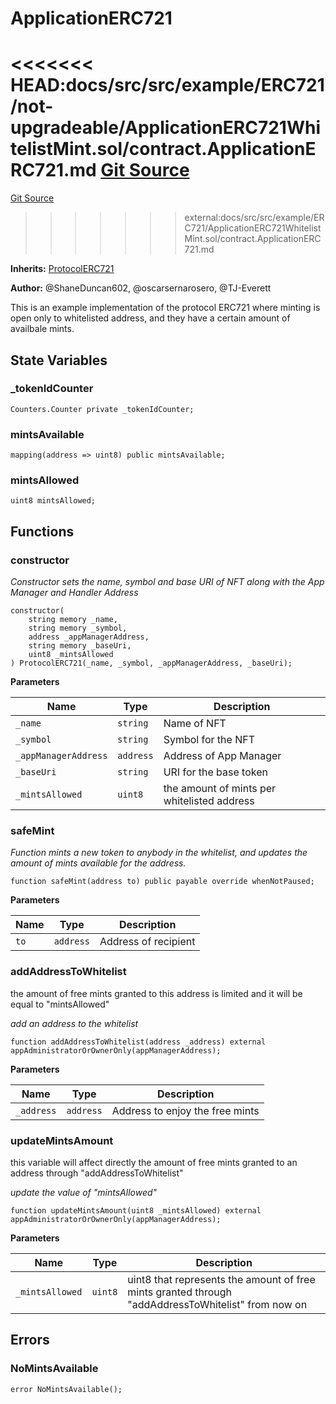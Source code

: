 # ApplicationERC721
<<<<<<< HEAD:docs/src/src/example/ERC721/not-upgradeable/ApplicationERC721WhitelistMint.sol/contract.ApplicationERC721.md
[Git Source](https://github.com/thrackle-io/tron/blob/c915f21b8dd526456aab7e2f9388d412d287d507/src/example/ERC721/not-upgradeable/ApplicationERC721WhitelistMint.sol)
=======
[Git Source](https://github.com/thrackle-io/tron/blob/81964a0e15d7593cfe172486fd6691a89432c332/src/example/ERC721/ApplicationERC721WhitelistMint.sol)
>>>>>>> external:docs/src/src/example/ERC721/ApplicationERC721WhitelistMint.sol/contract.ApplicationERC721.md

**Inherits:**
[ProtocolERC721](/src/token/ERC721/ProtocolERC721.sol/contract.ProtocolERC721.md)

**Author:**
@ShaneDuncan602, @oscarsernarosero, @TJ-Everett

This is an example implementation of the protocol ERC721 where minting is open only to whitelisted address,
and they have a certain amount of availbale mints.


## State Variables
### _tokenIdCounter

```solidity
Counters.Counter private _tokenIdCounter;
```


### mintsAvailable

```solidity
mapping(address => uint8) public mintsAvailable;
```


### mintsAllowed

```solidity
uint8 mintsAllowed;
```


## Functions
### constructor

*Constructor sets the name, symbol and base URI of NFT along with the App Manager and Handler Address*


```solidity
constructor(
    string memory _name,
    string memory _symbol,
    address _appManagerAddress,
    string memory _baseUri,
    uint8 _mintsAllowed
) ProtocolERC721(_name, _symbol, _appManagerAddress, _baseUri);
```
**Parameters**

|Name|Type|Description|
|----|----|-----------|
|`_name`|`string`|Name of NFT|
|`_symbol`|`string`|Symbol for the NFT|
|`_appManagerAddress`|`address`|Address of App Manager|
|`_baseUri`|`string`|URI for the base token|
|`_mintsAllowed`|`uint8`|the amount of mints per whitelisted address|


### safeMint

*Function mints a new token to anybody in the whitelist, and updates the amount of mints available for the address.*


```solidity
function safeMint(address to) public payable override whenNotPaused;
```
**Parameters**

|Name|Type|Description|
|----|----|-----------|
|`to`|`address`|Address of recipient|


### addAddressToWhitelist

the amount of free mints granted to this address is limited and it will be equal to "mintsAllowed"

*add an address to the whitelist*


```solidity
function addAddressToWhitelist(address _address) external appAdministratorOrOwnerOnly(appManagerAddress);
```
**Parameters**

|Name|Type|Description|
|----|----|-----------|
|`_address`|`address`|Address to enjoy the free mints|


### updateMintsAmount

this variable will affect directly the amount of free mints granted to an address through "addAddressToWhitelist"

*update the value of "mintsAllowed"*


```solidity
function updateMintsAmount(uint8 _mintsAllowed) external appAdministratorOrOwnerOnly(appManagerAddress);
```
**Parameters**

|Name|Type|Description|
|----|----|-----------|
|`_mintsAllowed`|`uint8`|uint8 that represents the amount of free mints granted through "addAddressToWhitelist" from now on|


## Errors
### NoMintsAvailable

```solidity
error NoMintsAvailable();
```

